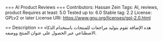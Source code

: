 === AI Product Reviews ===
Contributors: Hassan Zein
Tags: AI, reviews, product
Requires at least: 5.0
Tested up to: 6.0
Stable tag: 2.2
License: GPLv2 or later
License URI: https://www.gnu.org/licenses/gpl-2.0.html

== Description ==
هذه الإضافة تقوم بتوليد مراجعات للمنتجات باستخدام الذكاء الاصطناعي عبر الحصول على عنوان المنتج ووصفه.
